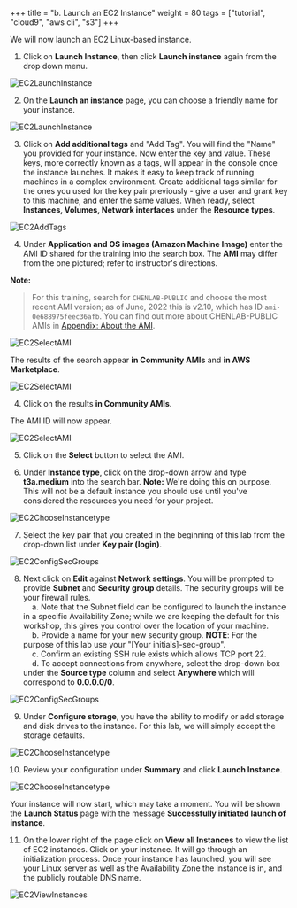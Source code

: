 +++
title = "b. Launch an EC2 Instance"
weight = 80
tags = ["tutorial", "cloud9", "aws cli", "s3"]
+++

We will now launch an EC2 Linux-based instance.

1.	Click on **Launch Instance**, then click **Launch instance** again from the drop down menu.

![EC2LaunchInstance](/images/hpc-aws-parallelcluster-workshop/EC2LaunchInstance.png)

2.	On the **Launch an instance** page, you can choose a friendly name for your instance.

![EC2LaunchInstance](/images/hpc-aws-parallelcluster-workshop/EC2InstanceName-2.png)

3.	Click on **Add additional tags** and  "Add Tag". You will find the "Name" you provided for your instance. Now enter the key and value. These keys, more correctly known as a tags, will appear in the console once the instance launches. It makes it easy to keep track of running machines in a complex environment. Create additional tags similar for the ones you used for the key pair previously - give a user and grant key to this machine, and enter the same values. When ready, select **Instances, Volumes, Network interfaces** under the **Resource types**.

![EC2AddTags](/images/hpc-aws-parallelcluster-workshop/EC2AddTags-2.png)

4.	Under **Application and OS images (Amazon Machine Image)** enter the AMI ID shared for the training into the search box. The **AMI** may differ from the one pictured; refer to instructor's directions.  

**Note:**
> For this training, search for `CHENLAB-PUBLIC` and choose the most recent AMI version; as of June, 2022 this is v2.10, which has ID `ami-0e688975feec36afb`. You can find out more about CHENLAB-PUBLIC AMIs in [Appendix: About the AMI](http://slchen-lab-training.s3-website-ap-southeast-1.amazonaws.com/14-appendix/06-aboutyourami.html).

![EC2SelectAMI](/images/hpc-aws-parallelcluster-workshop/EC2SearchAMI.png)

The results of the search appear  **in Community AMIs** and **in AWS Marketplace**.

![EC2SelectAMI](/images/hpc-aws-parallelcluster-workshop/EC2SearchAMIResult.png)


4.	Click on the results **in Community AMIs**.

The AMI ID will now appear.

![EC2SelectAMI](/images/hpc-aws-parallelcluster-workshop/EC2SearchAMISharedWithMe.png)

5.	Click on the **Select** button to select the AMI. 

6.	Under **Instance type**, click on the drop-down arrow and type **t3a.medium** into the search bar.
**Note:** We're doing this on purpose. This will not be a default instance you should use until you've considered the resources you need for your project.

![EC2ChooseInstancetype](/images/hpc-aws-parallelcluster-workshop/EC2ChooseInstanceType-2.png)

7.	Select the key pair that you created in the beginning of this lab from the drop-down list under **Key pair (login)**.

![EC2ConfigSecGroups](/images/hpc-aws-parallelcluster-workshop/EC2SelectKeypair-2.png)

8.	Next click on **Edit** against **Network settings**. You will be prompted to provide **Subnet** and **Security group** details. The security groups will be your firewall rules.  
&nbsp;&nbsp;&nbsp; a.   Note that the Subnet field can be configured to launch the instance in a specific Availability Zone; while we are keeping the default for this workshop, this gives you control over the location of your machine.  
&nbsp;&nbsp;&nbsp; b.   Provide a name for your new security group. **NOTE**: For the purpose of this lab use your "[Your initials]-sec-group".  
&nbsp;&nbsp;&nbsp; c.   Confirm an existing SSH rule exists which allows TCP port 22.  
&nbsp;&nbsp;&nbsp; d.   To accept connections from anywhere, select the drop-down box under the **Source type** column and select **Anywhere** which will correspond to **0.0.0.0/0**.  

![EC2ConfigSecGroups](/images/hpc-aws-parallelcluster-workshop/EC2ConfigSecGroups-2.png)

9.	Under **Configure storage**, you have the ability to modify or add storage and disk drives to the instance. For this lab, we will simply accept the storage defaults.

![EC2ChooseInstancetype](/images/hpc-aws-parallelcluster-workshop/EC2AddStorage-2.png)

10.	Review your configuration under **Summary** and click **Launch Instance**.

![EC2ChooseInstancetype](/images/hpc-aws-parallelcluster-workshop/EC2StepConfigureInstance-2.png)

Your instance will now start, which may take a moment. You will be shown the **Launch Status** page with the message **Successfully initiated launch of instance**.

11.	On the lower right of the page click on **View all Instances** to view the list of EC2 instances. Click on your instance. It will go through an initialization process. Once your instance has launched, you will see your Linux server as well as the Availability Zone the instance is in, and the publicly routable DNS name.

![EC2ViewInstances](/images/hpc-aws-parallelcluster-workshop/EC2ViewInstances-2.png)

